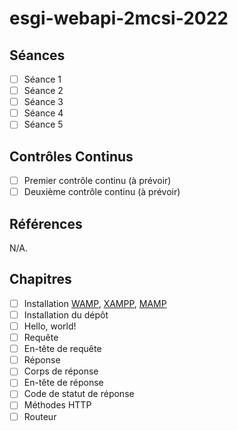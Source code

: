 # esgi-webapi-2mcsi-2022

## Séances

- [ ] Séance 1
- [ ] Séance 2
- [ ] Séance 3
- [ ] Séance 4
- [ ] Séance 5

## Contrôles Continus

- [ ] Premier contrôle continu (à prévoir)
- [ ] Deuxième contrôle continu (à prévoir)

## Références

N/A.

## Chapitres

- [ ] Installation [WAMP](https://www.wampserver.com/en/download-wampserver-64bits/), [XAMPP](https://www.apachefriends.org/download.html), [MAMP](https://www.mamp.info/en/windows/)
- [ ] Installation du dépôt
- [ ] Hello, world!
- [ ] Requête
- [ ] En-tête de requête
- [ ] Réponse
- [ ] Corps de réponse
- [ ] En-tête de réponse
- [ ] Code de statut de réponse
- [ ] Méthodes HTTP
- [ ] Routeur
